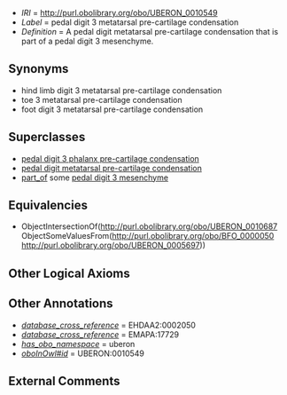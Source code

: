  * *IRI* = http://purl.obolibrary.org/obo/UBERON_0010549
 * *Label* = pedal digit 3 metatarsal pre-cartilage condensation
 * *Definition* = A pedal digit metatarsal pre-cartilage condensation that is part of a pedal digit 3 mesenchyme.

## Synonyms

 * hind limb digit 3 metatarsal pre-cartilage condensation
 * toe 3 metatarsal pre-cartilage condensation
 * foot digit 3 metatarsal pre-cartilage condensation

## Superclasses

 * [pedal digit 3 phalanx pre-cartilage condensation](../../UBERON/82/UBERON_0010582.md)
 * [pedal digit metatarsal pre-cartilage condensation](../../UBERON/87/UBERON_0010687.md)
 * [part_of](../../BFO/50/BFO_0000050.md) some [pedal digit 3 mesenchyme](../../UBERON/97/UBERON_0005697.md)

## Equivalencies

 * ObjectIntersectionOf(<http://purl.obolibrary.org/obo/UBERON_0010687> ObjectSomeValuesFrom(<http://purl.obolibrary.org/obo/BFO_0000050> <http://purl.obolibrary.org/obo/UBERON_0005697>))

## Other Logical Axioms


## Other Annotations

 * *[database_cross_reference](../../ef/oboInOwl#hasDbXref.md)* = EHDAA2:0002050
 * *[database_cross_reference](../../ef/oboInOwl#hasDbXref.md)* = EMAPA:17729
 * *[has_obo_namespace](../../ce/oboInOwl#hasOBONamespace.md)* = uberon
 * *[oboInOwl#id](../../id/oboInOwl#id.md)* = UBERON:0010549

## External Comments

